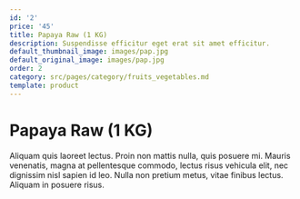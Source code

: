 ```yaml
---
id: '2'
price: '45'
title: Papaya Raw (1 KG)
description: Suspendisse efficitur eget erat sit amet efficitur.
default_thumbnail_image: images/pap.jpg
default_original_image: images/pap.jpg
order: 2
category: src/pages/category/fruits_vegetables.md
template: product
---
```


# Papaya Raw (1 KG)

Aliquam quis laoreet lectus. Proin non mattis nulla, quis posuere mi. Mauris venenatis, magna at pellentesque commodo, lectus risus vehicula elit, nec dignissim nisl sapien id leo. Nulla non pretium metus, vitae finibus lectus. Aliquam in posuere risus.